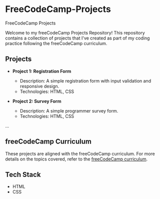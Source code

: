 # FreeCodeCamp-Projects
FreeCodeCamp Projects

Welcome to my freeCodeCamp Projects Repository! This repository contains a collection of projects that I've created as part of my coding practice following the freeCodeCamp curriculum.

## Projects

- **Project 1: Registration Form**
  - Description: A simple registration form with input validation and responsive design.
  - Technologies: HTML, CSS

- **Project 2: Survey Form**
  - Description: A simple programmer survey form.
  - Technologies: HTML, CSS
    
...

## freeCodeCamp Curriculum
These projects are aligned with the freeCodeCamp curriculum. For more details on the topics covered, refer to the [freeCodeCamp curriculum](https://www.freecodecamp.org/learn/).

## Tech Stack
- HTML
- CSS
